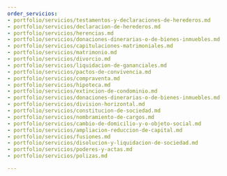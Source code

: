 ```yaml
---
order_servicios:
- portfolio/servicios/testamentos-y-declaraciones-de-herederos.md
- portfolio/servicios/declaracion-de-herederos.md
- portfolio/servicios/herencias.md
- portfolio/servicios/donaciones-dinerarias-o-de-bienes-inmuebles.md
- portfolio/servicios/capitulaciones-matrimoniales.md
- portfolio/servicios/matrimonio.md
- portfolio/servicios/divorcio.md
- portfolio/servicios/liquidacion-de-gananciales.md
- portfolio/servicios/pactos-de-convivencia.md
- portfolio/servicios/compraventa.md
- portfolio/servicios/hipoteca.md
- portfolio/servicios/extincion-de-condominio.md
- portfolio/servicios/donaciones-dinerarias-o-de-bienes-inmuebles.md
- portfolio/servicios/division-horizontal.md
- portfolio/servicios/constitucion-de-sociedad.md
- portfolio/servicios/nombramiento-de-cargos.md
- portfolio/servicios/cambio-de-domicilio-y-o-objeto-social.md
- portfolio/servicios/ampliacion-reduccion-de-capital.md
- portfolio/servicios/fusiones.md
- portfolio/servicios/disolucion-y-liquidacion-de-sociedad.md
- portfolio/servicios/poderes-y-actas.md
- portfolio/servicios/polizas.md

---
```

